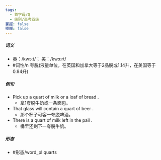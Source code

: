 ```yaml
---
tags:
  - 首字母/Q
  - 级别/高考四级
掌握: false
模糊: false
---
```

##### 词义
- 英：/kwɔːt/； 美：/kwɔːrt/
- #词性/n  夸脱(液量单位，在英国和加拿大等于2品脱或1.14升，在美国等于0.94升)
##### 例句
- Pick up a quart of milk or a loaf of bread .
	- 拿1夸脱牛奶或一条面包。
- That glass will contain a quart of beer .
	- 那个杯子可容一夸脱啤酒。
- There is a quart of milk left in the pail .
	- 桶里还剩下一夸脱牛奶。
##### 形态
- #形态/word_pl quarts
